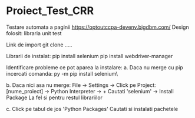 # Proiect_Test_CRR
Testare automata a paginii https://optoutccpa-devenv.bigdbm.com/
Design folosit: libraria unit test

Link de import git clone .....

Librarii de instalat:
pip install selenium
pip install webdriver-manager


Identificare probleme ce pot aparea la instalare:
a.
Daca nu merge cu pip incercati comanda: py -m pip install selenium\

b.
Daca nici asa nu merge:
File -> Settings -> Click pe Project: [nume_proiect] -> Python Interpreter -> +
Cautati 'selenium' -> Install Package
La fel si pentru restul librariilor

c.
Click pe tabul de jos 'Python Packages'
Cautati si instalati pachetele

